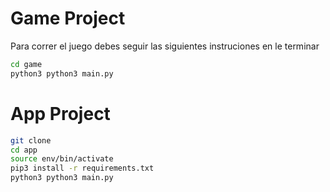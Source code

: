 # Game Project

Para correr el juego debes seguir las siguientes instruciones en le terminar

```sh
cd game
python3 python3 main.py
```

# App Project
```sh
git clone 
cd app
source env/bin/activate
pip3 install -r requirements.txt
python3 python3 main.py
```